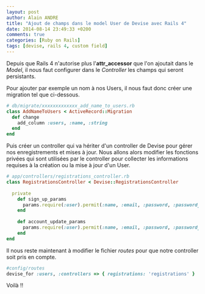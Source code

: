 ```yaml
---
layout: post
author: Alain ANDRE
title: "Ajout de champs dans le model User de Devise avec Rails 4"
date: 2014-08-14 23:49:33 +0200
comments: true
categories: [Ruby on Rails]
tags: [devise, rails 4, custom field]
---
```


Depuis que Rails 4 n'autorise plus l'**attr_accessor** que l'on ajoutait dans le *Model*, il nous faut configurer dans le *Controller* les champs qui seront persistants.

Pour ajouter par exemple un nom à nos Users, il nous faut donc créer une migration tel que ci-dessous.

```ruby 
# db/migrate/xxxxxxxxxxxxx_add_name_to_users.rb
class AddNameToUsers < ActiveRecord::Migration
  def change
    add_column :users, :name, :string
  end
end
```

Puis créer un controller qui va hériter d'un controller de Devise pour gérer nos enregistrements et mises à jour. Nous allons alors modifier les fonctions privées qui sont utilisées par le controller pour collecter les informations requises à la création ou la mise à jour d'un User.

```ruby 
# app/controllers/registrations_controller.rb
class RegistrationsController < Devise::RegistrationsController
 
  private
    def sign_up_params
      params.require(:user).permit(:name, :email, :password, :password_confirmation)
    end
   
    def account_update_params
      params.require(:user).permit(:name, :email, :password, :password_confirmation, :current_password)
    end
end
```

Il nous reste maintenant à modifier le fichier *routes* pour que notre controller soit pris en compte.

```ruby 
#config/routes
devise_for :users, :controllers => { registrations: 'registrations' }
```

Voilà !!